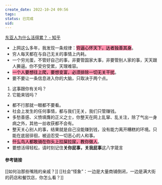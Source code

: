 ```yaml
---
create_date: 2022-10-24 09:56
tags: 
status: 已完成 
uid: 
---
```


[东亚人为什么活得累？ - 知乎](https://www.zhihu.com/question/30214063/answer/2623701115)

- 上网这么多年，我发现一条规律：<mark style="background: #FF5582A6;">穷逼心怀天下，达者独善其身</mark>。
- 穷人每天都在与自己无关的事情上内耗。
- 一个穷光蛋，不管好自己的事，非要管国家大事，非要管别人家的事，天天跟人撕逼。你不受穷受累，天理难容。
- <mark style="background: #FF5582A6;">一个人要想往上爬，要想变富，必须排除一切无关干扰</mark>。
- 要不要让一条信息进入你的大脑，只取决于两个点。
1. 这事跟你有关吗？
2. 它能来钱吗？
- 都不行那就一眼都不要看。
- 社会上发生的任何事情，都与我们无关，我们只管赚钱。
- 多愁善感、义愤填膺的正义之士，你整天在网上乱窜、乱关注，除了气出一身病之外，其他一丝收获都不会有。
- 整天关心别人的事，结果就是自己没能赚到钱，没有能力离开糟糕的环境。只能在底层徘徊，被迫忍受一切恶心的人和事。
- <mark style="background: #FF5582A6;">什么鸟人都敢骑在你头上拉屎拉尿，教你做人</mark>。
- 要想活得轻松，请时刻记住**关你屁事，关我屁事**这八字箴言

#### 参考链接
[[如何治那些嘴贱的亲戚？]]
[[社会“怪象”：一边是大量商铺倒闭，一边是满大街的药店和餐饮店，你怎么看？]]